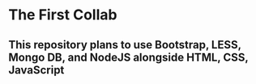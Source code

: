 # The First Collab
 
## This repository plans to use Bootstrap, LESS, Mongo DB, and NodeJS alongside HTML, CSS, JavaScript